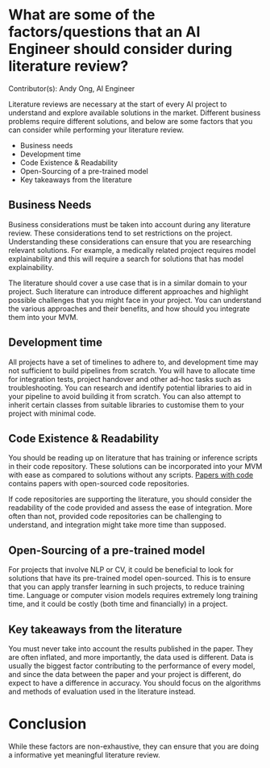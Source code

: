 # What are some of the factors/questions that an AI Engineer should consider during literature review?

Contributor(s): Andy Ong, AI Engineer

Literature reviews are necessary at the start of every AI project to understand and explore available solutions in the market. Different business problems require different solutions, and below are some factors that you can consider while performing your literature review. 

-	Business needs
-	Development time
-	Code Existence & Readability
-	Open-Sourcing of a pre-trained model
-	Key takeaways from the literature


## Business Needs

Business considerations must be taken into account during any literature review. These considerations tend to set restrictions on the project. Understanding these considerations can ensure that you are researching relevant solutions. For example, a medically related project requires model explainability and this will require a search for solutions that has model explainability.

The literature should cover a use case that is in a similar domain to your project. Such literature can introduce different approaches and highlight possible challenges that you might face in your project. You can understand the various approaches and their benefits, and how should you integrate them into your MVM.

## Development time

All projects have a set of timelines to adhere to, and development time may not sufficient to build pipelines from scratch. You will have to allocate time for integration tests, project handover and other ad-hoc tasks such as troubleshooting. You can research and identify potential libraries to aid in your pipeline to avoid building it from scratch. You can also attempt to inherit certain classes from suitable libraries to customise them to your project with minimal code.

## Code Existence & Readability

You should be reading up on literature that has training or inference scripts in their code repository. These solutions can be incorporated into your MVM with ease as compared to solutions without any scripts. [Papers with code](https://paperswithcode.com/) contains papers with open-sourced code repositories. 

If code repositories are supporting the literature, you should consider the readability of the code provided and assess the ease of integration. More often than not, provided code repositories can be challenging to understand, and integration might take more time than supposed.


## Open-Sourcing of a pre-trained model

For projects that involve NLP or CV, it could be beneficial to look for solutions that have its pre-trained model open-sourced. This is to ensure that you can apply transfer learning in such projects, to reduce training time. Language or computer vision models requires extremely long training time, and it could be costly (both time and financially) in a project.

## Key takeaways from the literature

You must never take into account the results published in the paper. They are often inflated, and more importantly, the data used is different. Data is usually the biggest factor contributing to the performance of every model, and since the data between the paper and your project is different, do expect to have a difference in accuracy. You should focus on the algorithms and methods of evaluation used in the literature instead.

# Conclusion

While these factors are non-exhaustive, they can ensure that you are doing a informative yet meaningful literature review.